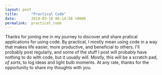 ```yaml
---
layout: post
title:      "Practical Code"
date:       2019-03-10 06:14:58 +0000
permalink:  practical_code
---
```



Thanks for joining me in my journey to discover and share pratical applications for using code. By practical, I mostly mean using code in a way that makes life easier, more productive, and beneficial to others. I'll probably post regularly, and some of the stuff I post will probably have nothing to do with code, but it usually will. Mostly, this will be a scratch pad, *of sorts*, to log ideas and light bulb moments. At any rate, thanks for the opportunity to share my thoughts with you.
